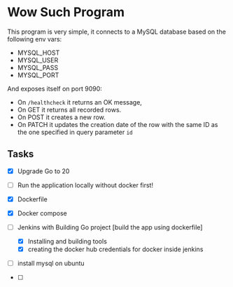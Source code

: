 # Wow Such Program

This program is very simple, it connects to a MySQL database based on the following env vars:

* MYSQL_HOST
* MYSQL_USER
* MYSQL_PASS
* MYSQL_PORT

And exposes itself on port 9090:

* On `/healthcheck` it returns an OK message,
* On GET it returns all recorded rows.
* On POST it creates a new row.
* On PATCH it updates the creation date of the row with the same ID as the one specified in query parameter `id`

## Tasks

* [x] Upgrade Go to 20
* [ ] Run the application locally without docker first!
* [x] Dockerfile
* [x] Docker compose

* [ ] Jenkins with Building Go project [build the app using dockerfile]
  * [x] Installing and building tools
  * [x] creating the docker hub credentials for docker inside jenkins
* [ ] install mysql on ubuntu

- [ ]
